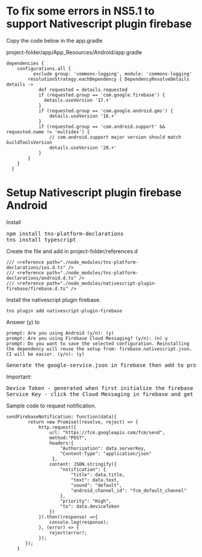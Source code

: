 # To fix some errors in NS5.1 to support Nativescript plugin firebase

Copy the code below in the app.gradle

project-folder/app/App_Resources/Android/app.gradle

```
dependencies {
    configurations.all {
          exclude group: 'commons-logging', module: 'commons-logging'
        resolutionStrategy.eachDependency { DependencyResolveDetails details ->
            def requested = details.requested
            if (requested.group == 'com.google.firebase') {
              details.useVersion '17.+'
            }
            if (requested.group == 'com.google.android.gms') {
                details.useVersion '16.+'
            }
            if (requested.group == 'com.android.support' && requested.name != 'multidex') {
                // com.android.support major version should match buildToolsVersion
                details.useVersion '28.+'
            }           
        }
    }
  }
```

# Setup Nativescript plugin firebase Android

Install

<pre>
npm install tns-platform-declarations
tns install typescript
</pre>

Create the file and add in project-folder/references.d

```
/// <reference path="./node_modules/tns-platform-declarations/ios.d.ts" />
/// <reference path="./node_modules/tns-platform-declarations/android.d.ts" />
/// <reference path="./node_modules/nativescript-plugin-firebase/firebase.d.ts" />
```

Install the nativescript plugin firebase. 
```
tns plugin add nativescript-plugin-firebase
```
Answer (y) to 
```
prompt: Are you using Android (y/n): (y)
prompt: Are you using Firebase Cloud Messaging? (y/n): (n) y
prompt: Do you want to save the selected configuration. Reinstalling the dependency will reuse the setup from: firebase.nativescript.json. CI will be easier. (y/n): (y)
```
<pre>
Generate the google-service.json in firebase then add to project-folder/app/App_Resource/Android/
</pre>

Important:

<pre>
Device Token - generated when first initialize the firebase in your mobile app.
Service Key - click the Cloud Messaging in firebase and get the service key.
</pre>

Sample code to request notification.

```
sendFirebaseNotification: function(data){
		return new Promise((resolve, reject) => {
			http.request({
        		url: "https://fcm.googleapis.com/fcm/send",
            	method:"POST",
            	headers:{ 
					"Authorization": data.serverKey,
					"Content-Type": "application/json"
				 },
            	content: JSON.stringify({ 
					"notification": {
						"title": data.title,
						"text": data.text,
						"sound": "default",
						"android_channel_id": "fcm_default_channel"
					},
					"priority": "High",
					"to": data.deviceToken
				})
        	}).then((response) =>{
				console.log(response);
	        }, (error) => {
				reject(error);
        	});
	   });
	} 
```
